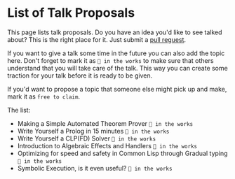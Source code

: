 # List of Talk Proposals

This page lists talk proposals. Do you have an idea you'd like to see talked about? This is the right place for it. Just submit a [pull reguest](https://github.com/lang-talk/meetups/pulls).

If you want to give a talk some time in the future you can also add the topic here.
Don't forget to mark it as `🔧 in the works` to make sure that others understand that you will take care of the talk.
This way you can create some traction for your talk before it is ready to be given.

If you'd want to propose a topic that someone else might pick up and make, mark it as `free to claim`.

The list:

- Making a Simple Automated Theorem Prover `🔧 in the works`
- Write Yourself a Prolog in 15 minutes `🔧 in the works`
- Write Yourself a CLP(FD) Solver `🔧 in the works`
- Introduction to Algebraic Effects and Handlers `🔧 in the works`
- Optimizing for speed and safety in Common Lisp through Gradual typing `🔧 in the works`
- Symbolic Execution, is it even useful? `🔧 in the works`


